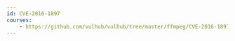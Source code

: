 ```yaml
---
id: CVE-2016-1897
courses:
    - https://github.com/vulhub/vulhub/tree/master/ffmpeg/CVE-2016-1897
---
```

